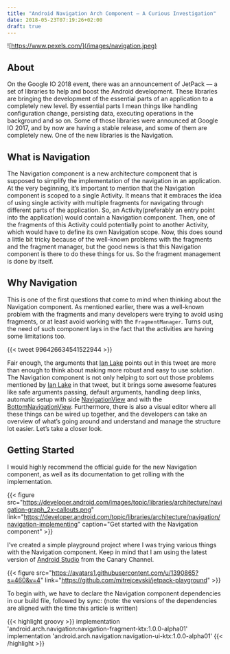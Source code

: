 ```yaml
---
title: "Android Navigation Arch Component — A Curious Investigation"
date: 2018-05-23T07:19:26+02:00
draft: true
---
```

![https://www.pexels.com/](/images/navigation.jpeg)

## About
On the Google IO 2018 event, there was an announcement of JetPack — a set of libraries to help and boost the Android development. These libraries are bringing the development of the essential parts of an application to a completely new level. By essential parts I mean things like handling configuration change, persisting data, executing operations in the background and so on. Some of those libraries were announced at Google IO 2017, and by now are having a stable release, and some of them are completely new. One of the new libraries is the Navigation.

## What is Navigation
The Navigation component is a new architecture component that is supposed to simplify the implementation of the navigation in an application. At the very beginning, it’s important to mention that the Navigation component is scoped to a single Activity. It means that it embraces the idea of using single activity with multiple fragments for navigating through different parts of the application. So, an Activity(preferably an entry point into the application) would contain a Navigation component. Then, one of the fragments of this Activity could potentially point to another Activity, which would have to define its own Navigation scope. Now, this does sound a little bit tricky because of the well-known problems with the fragments and the fragment manager, but the good news is that this Navigation component is there to do these things for us. So the fragment management is done by itself.

## Why Navigation
This is one of the first questions that come to mind when thinking about the Navigation component. As mentioned earlier, there was a well-known problem with the fragments and many developers were trying to avoid using fragments, or at least avoid working with the `FragmentManager`. Turns out, the need of such component lays in the fact that the activities are having some limitations too.

{{< tweet 996426634541522944 >}}

Fair enough, the arguments that [Ian Lake](https://twitter.com/ianhlake) points out in this tweet are more than enough to think about making more robust and easy to use solution. The Navigation component is not only helping to sort out those problems mentioned by [Ian Lake](https://twitter.com/ianhlake) in that tweet, but it brings some awesome features like safe arguments passing, default arguments, handling deep links, automatic setup with side [NavigationView](https://developer.android.com/reference/android/support/design/widget/NavigationView) and with the [BottomNavigationView](https://developer.android.com/reference/android/support/design/widget/BottomNavigationView). Furthermore, there is also a visual editor where all these things can be wired up together, and the developers can take an overview of what’s going around and understand and manage the structure lot easier. Let’s take a closer look.

## Getting Started
I would highly recommend the official guide for the new Navigation component, as well as its documentation to get rolling with the implementation.

{{< figure src="https://developer.android.com/images/topic/libraries/architecture/navigation-graph_2x-callouts.png" link="https://developer.android.com/topic/libraries/architecture/navigation/navigation-implementing" caption="Get started with the Navigation component" >}}

I’ve created a simple playground project where I was trying various things with the Navigation component. Keep in mind that I am using the latest version of [Android Studio](https://developer.android.com/studio/preview/) from the Canary Channel.

{{< figure src="https://avatars1.githubusercontent.com/u/1390865?s=460&v=4" link="https://github.com/mitrejcevski/jetpack-playground" >}}

To begin with, we have to declare the Navigation component dependencies in our build file, followed by sync: (note: the versions of the dependencies are aligned with the time this article is written)

{{< highlight groovy >}}
implementation 'android.arch.navigation:navigation-fragment-ktx:1.0.0-alpha01'
implementation 'android.arch.navigation:navigation-ui-ktx:1.0.0-alpha01'
{{< /highlight >}}
